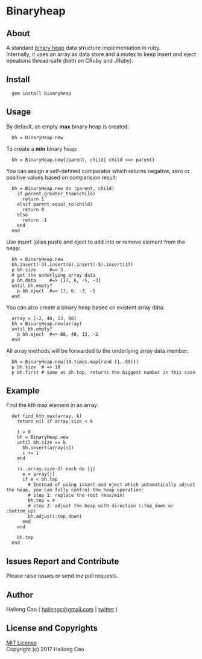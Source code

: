 # Binaryheap

## About

A standard [binary heap](https://en.wikipedia.org/wiki/Binary_heap) data structure implementation in ruby.  
Internally, it uses an array as data store and a mutex to keep insert and eject opeations thread-safe (both on CRuby and JRuby).

## Install
```
  gem install binaryheap
```

## Usage
By default, an empty **max** binary heap is created: 
```
  bh = BinaryHeap.new
```
To create a **min** binary heap:
```
  bh = BinaryHeap.new{|parent, child| child <=> parent}
```
You can assign a self-defined comparator which returns negative, zero or positive values based on comparision result:
```
  bh = BinaryHeap.new do |parent, child| 
    if parent.greater_than(child)
      return 1
    elsif parent.equal_to(child)
      return 0
    else 
      return -1
    end
  end
```
Use insert (alias push) and eject to add into or remove element from the heap:
```
  bh = BinaryHeap.new
  bh.insert(-3).insert(6).insert(-5).insert(17)
  p bh.size     #=> 3
  # get the underlying array data
  p bh.data     #=> [17, 6, -5, -3]
  until bh.empty?
    p bh.eject  #=> 17, 6, -3, -5
  end
```
You can also create a binary heap based on existent array data:
```
  array = [-2, 40, 13, 88]
  bh = BinaryHeap.new(array)
  until bh.empty?
    p bh.eject  #=> 88, 40, 13, -2
  end
```
All array methods will be forwarded to the underlying array data member:
```
  bh = BinaryHeap.new(10.times.map{rand (1..99)})
  p bh.size  # => 10
  p bh.first # same as bh.top, returns the biggest number in this case
```
## Example
Find the kth max element in an array:
```
  def find_kth_max(array, k)
    return nil if array.size < k

    i = 0
    bh = BinaryHeap.new
    until bh.size == k
      bh.insert(array[i])
      i += 1
    end

    (i..array.size-1).each do |j|
      e = array[j]
      if e < bh.top
        # Instead of using insert and eject which automatically adjust the heap, you can fully control the heap operation:
        # step 1: replace the root (max/min)
        bh.top = e
        # step 2: adjust the heap with direction (:top_down or :bottom_up) 
        bh.adjust(:top_down)
      end
    end

    bh.top
  end
```
## Issues Report and Contribute
Please raise issues or send me pull requests.  


## Author
Hailong Cao ( hailengc@gmail.com | [twitter](https://twitter.com/hailengc) )

## License and Copyrights
[MIT License](https://choosealicense.com/licenses/mit/)  
Copyright (c) 2017 Hailong Cao
